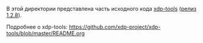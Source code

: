 В этой директории представлена часть исходного кода [xdp-tools](https://github.com/xdp-project/xdp-tools) ([релиз 1.2.8](https://github.com/xdp-project/xdp-tools/releases/tag/v1.2.8)).

Подробнее о xdp-tools: https://github.com/xdp-project/xdp-tools/blob/master/README.org
